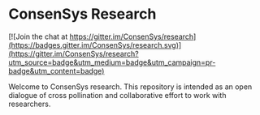 # ConsenSys Research

[![Join the chat at https://gitter.im/ConsenSys/research](https://badges.gitter.im/ConsenSys/research.svg)](https://gitter.im/ConsenSys/research?utm_source=badge&utm_medium=badge&utm_campaign=pr-badge&utm_content=badge)



Welcome to ConsenSys research. This repository is intended as an open dialogue of cross pollination and collaborative effort to work with researchers.
